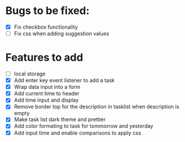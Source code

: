 # Bugs to be fixed:
- [x] Fix checkbox functionality
- [ ] Fix css when adding suggestion values

# Features to add
- [ ] local storage
- [x] Add enter key event listener to add a task
- [x] Wrap data input into a form
- [x] Add current time to header
- [x] Add time input and display
- [x] Remove border top for the description in tasklist when description is empty
- [x] Make task list dark theme and prettier
- [x] Add color formating to task for tommorrow and yesterday
- [x] Add input time and enable comparisons to apply css
